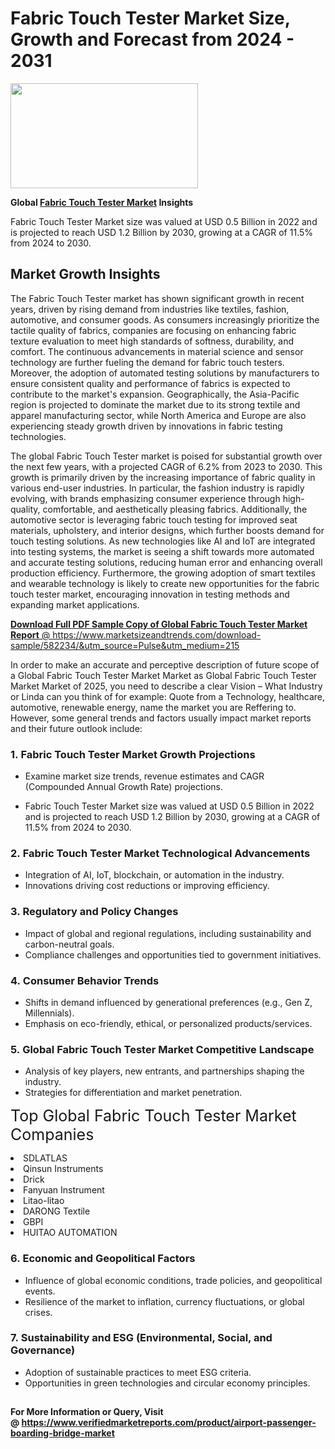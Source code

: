 <H1>Fabric Touch Tester Market Size, Growth and Forecast from 2024 - 2031</H1><img class="aligncenter size-medium wp-image-584254" src="https://thirdeyenews.in/wp-content/uploads/2024/09/Global-Market-Research-300x168.jpeg" alt="" width="300" height="168" /><p><strong>Global&nbsp;<a href="https://www.marketsizeandtrends.com/download-sample/582234/&amp;utm_source=Pulse&amp;utm_medium=215">Fabric Touch Tester Market</a> Insights</strong></p><p>Fabric Touch Tester Market size was valued at USD 0.5 Billion in 2022 and is projected to reach USD 1.2 Billion by 2030, growing at a CAGR of 11.5% from 2024 to 2030.</p><p><h2>Market Growth Insights</h2> <p>The Fabric Touch Tester market has shown significant growth in recent years, driven by rising demand from industries like textiles, fashion, automotive, and consumer goods. As consumers increasingly prioritize the tactile quality of fabrics, companies are focusing on enhancing fabric texture evaluation to meet high standards of softness, durability, and comfort. The continuous advancements in material science and sensor technology are further fueling the demand for fabric touch testers. Moreover, the adoption of automated testing solutions by manufacturers to ensure consistent quality and performance of fabrics is expected to contribute to the market's expansion. Geographically, the Asia-Pacific region is projected to dominate the market due to its strong textile and apparel manufacturing sector, while North America and Europe are also experiencing steady growth driven by innovations in fabric testing technologies.</p> <p><a href="#"></a></p> <p>The global Fabric Touch Tester market is poised for substantial growth over the next few years, with a projected CAGR of 6.2% from 2023 to 2030. This growth is primarily driven by the increasing importance of fabric quality in various end-user industries. In particular, the fashion industry is rapidly evolving, with brands emphasizing consumer experience through high-quality, comfortable, and aesthetically pleasing fabrics. Additionally, the automotive sector is leveraging fabric touch testing for improved seat materials, upholstery, and interior designs, which further boosts demand for touch testing solutions. As new technologies like AI and IoT are integrated into testing systems, the market is seeing a shift towards more automated and accurate testing solutions, reducing human error and enhancing overall production efficiency. Furthermore, the growing adoption of smart textiles and wearable technology is likely to create new opportunities for the fabric touch tester market, encouraging innovation in testing methods and expanding market applications.</p> <p><a href="#"></p><p><span class=""><strong>Download Full PDF Sample Copy of Global Fabric Touch Tester Market Report</strong> @ <a href="https://www.marketsizeandtrends.com/download-sample/582234/&amp;utm_source=Pulse&amp;utm_medium=215" target="_blank">https://www.marketsizeandtrends.com/download-sample/582234/&amp;utm_source=Pulse&amp;utm_medium=215</a></span></p><p>In order to make an accurate and perceptive description of future scope of a Global&nbsp;Fabric Touch Tester Market Market as Global&nbsp;Fabric Touch Tester Market Market of 2025, you need to describe a clear Vision &ndash; What Industry or Linda can you think of for example: Quote from a Technology, healthcare, automotive, renewable energy, name the market you are Reffering to. However, some general trends and factors usually impact market reports and their future outlook include:</p><h3>1.&nbsp;<strong>Fabric Touch Tester Market Growth Projections</strong></h3><ul><li>Examine market size trends, revenue estimates and CAGR (Compounded Annual Growth Rate) projections.</li><li><p>Fabric Touch Tester Market size was valued at USD 0.5 Billion in 2022 and is projected to reach USD 1.2 Billion by 2030, growing at a CAGR of 11.5% from 2024 to 2030.</p></li></ul><h3>2.&nbsp;<strong>Fabric Touch Tester Market Technological Advancements</strong></h3><ul><li>Integration of AI, IoT, blockchain, or automation in the industry.</li><li>Innovations driving cost reductions or improving efficiency.</li></ul><h3>3.&nbsp;<strong>Regulatory and Policy Changes</strong></h3><ul><li>Impact of global and regional regulations, including sustainability and carbon-neutral goals.</li><li>Compliance challenges and opportunities tied to government initiatives.</li></ul><h3>4.&nbsp;<strong>Consumer Behavior Trends</strong></h3><ul><li>Shifts in demand influenced by generational preferences (e.g., Gen Z, Millennials).</li><li>Emphasis on eco-friendly, ethical, or personalized products/services.</li></ul><h3>5.&nbsp;<strong>Global Fabric Touch Tester Market Competitive Landscape</strong></h3><ul><li>Analysis of key players, new entrants, and partnerships shaping the industry.</li><li>Strategies for differentiation and market penetration.</li></ul><p data-pm-slice="1 1 []"><span style="color: inherit; font-family: inherit; font-size: 25px;">Top Global Fabric Touch Tester Market Companies</span></p><div class="" data-test-id=""><p><li>SDLATLAS</li><li> Qinsun Instruments</li><li> Drick</li><li> Fanyuan Instrument</li><li> Litao-litao</li><li> DARONG Textile</li><li> GBPI</li><li> HUITAO AUTOMATION</li></p></div><h3>6.&nbsp;<strong>Economic and Geopolitical Factors</strong></h3><ul><li>Influence of global economic conditions, trade policies, and geopolitical events.</li><li>Resilience of the market to inflation, currency fluctuations, or global crises.</li></ul><h3>7.&nbsp;<strong>Sustainability and ESG (Environmental, Social, and Governance)</strong></h3><ul><li>Adoption of sustainable practices to meet ESG criteria.</li><li>Opportunities in green technologies and circular economy principles.</li></ul><h2><strong style="font-size: 14px;">For More Information or Query, Visit @&nbsp;</strong><a style="background-color: #ffffff; font-size: 14px;" href="https://www.marketsizeandtrends.com/report/fabric-touch-tester-market/" target="_blank">https://www.verifiedmarketreports.com/product/airport-passenger-boarding-bridge-market</a></h2>
